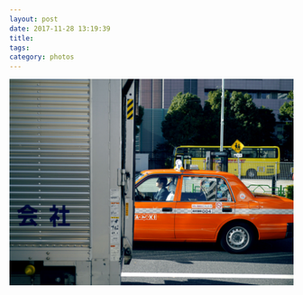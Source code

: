 ```yaml
---
layout: post
date: 2017-11-28 13:19:39
title: 
tags:
category: photos
---
```


![title](/assets/photoblog/tokyo-taxi.jpg)